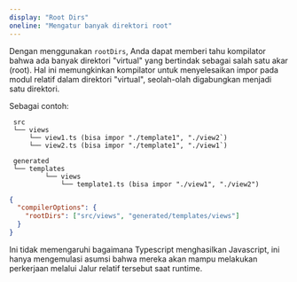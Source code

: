 ```yaml
---
display: "Root Dirs"
oneline: "Mengatur banyak direktori root"
---
```


Dengan menggunakan `rootDirs`, Anda dapat memberi tahu kompilator bahwa ada banyak direktori "virtual" yang bertindak sebagai salah satu akar (root).
Hal ini memungkinkan kompilator untuk menyelesaikan impor pada modul relatif dalam direktori "virtual", seolah-olah digabungkan menjadi satu direktori.

Sebagai contoh:

```
 src
 └── views
     └── view1.ts (bisa impor "./template1", "./view2`)
     └── view2.ts (bisa impor "./template1", "./view1`)

 generated
 └── templates
         └── views
             └── template1.ts (bisa impor "./view1", "./view2")
```

```json tsconfig
{
  "compilerOptions": {
    "rootDirs": ["src/views", "generated/templates/views"]
  }
}
```

Ini tidak memengaruhi bagaimana Typescript menghasilkan Javascript, ini hanya mengemulasi asumsi bahwa mereka akan mampu melakukan perkerjaan melalui Jalur relatif tersebut saat runtime.
